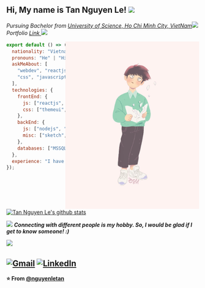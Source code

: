 <h2> Hi, My name is Tan Nguyen Le! <img src="https://media.giphy.com/media/IfsByYYHyNlnINT46g/giphy.gif" width="70"></h2>
<p><em>Pursuing Bachelor from <a href="https://en.hcmus.edu.vn/">University of Science, Ho Chi Minh City, VietNam</a><img src="https://media.giphy.com/media/fYSnHlufseco8Fh93Z/giphy.gif" width="30">
  <br>Portfolio <a href = "https://tannguyenle.info/about/">Link </a><img src = "https://media.giphy.com/media/9JrkkDoJuU0FbdbUZU/giphy.gif" width = "30">
</em></p>
<img align='right' src="https://github.com/nguyenletan/nguyenletan/blob/master/boy.jpeg" width="350">
  
```js
export default () => ({
  nationality: "Vietnam",
  pronouns: "He" | "Him",
  askMeAbout: [
    "webdev", "reactjs dev", "front-end dev", "html",
    "css", "javascript", "typescript", "graphql", "nodejs"
  ],
  technologies: {
    frontEnd: {
      js: ["reactjs", "angular", "vuejs"],
      css: ["themeui", "bootstrap", "tailwind"]
    },
    backEnd: {
      js: ["nodejs", "graphql", "express", "fastify],
      misc: ["sketch", "macos", "windows"]
    },
    databases: ["MSSQL", "MySQL", "Postgresql"]
  },
  experience: "I have over 10 years in software development." 
});
```

[![Tan Nguyen Le's github stats](https://github-readme-stats.vercel.app/api?username=nguyenletan&hide=["prs"])](https://github.com/anuraghazra/github-readme-stats)

<img src="https://media.giphy.com/media/LnQjpWaON8nhr21vNW/giphy.gif" width="60"> <em><b>Connecting with different people is my hobby. So, I would be glad if I get to know someone! :)</em>
<p><img src = "https://media.giphy.com/media/10LKovKon8DENq/giphy.gif"></p>

<a href="mailto:souvikghosh199831@gmail.com"><img src="https://img.shields.io/badge/-Gmail-c14438?style=flat-square&logo=Gmail&logoColor=white&link=mailto:nguyenletan@gmail.com" alt="Gmail"></a>
<a href="https://www.linkedin.com/in/tan-nguyen-le-b3797023/?originalSubdomain=in"><img src="https://img.shields.io/badge/LinkedIn-%230077B5.svg?&style=flat-square&logo=linkedin&logoColor=white" alt="LinkedIn"></a>
---

⭐️ From [@nguyenletan](https://github.com/nguyenletan)
